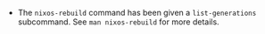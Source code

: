 - The `nixos-rebuild` command has been given a `list-generations` subcommand. See `man nixos-rebuild` for more details.
